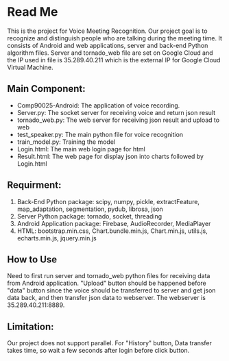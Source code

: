 # Read Me
This is the project for Voice Meeting Recognition. Our project goal is to recognize and distinguish people who are talking during the meeting time. It consists of Android and web applications, server and back-end Python algorithm files. Server and tornado_web file are set on Google Cloud and the IP used in file is 35.289.40.211 which is the external IP for Google Cloud Virtual Machine. 

## Main Component:
* Comp90025-Android: The application of voice recording.
* Server.py: The socket server for receiving voice and return json result
* tornado_web.py: The web server for receiving json result and upload to web
* test_speaker.py: The main python file for voice recognition
* train_model.py: Training the model
* Login.html: The main web login page for html
* Result.html: The web page for display json into charts followed by Login.html

## Requirment:
1. Back-End Python package: scipy, numpy, pickle, extractFeature, map_adaptation, segmentation, pydub, librosa, json
2. Server Python package: tornado, socket, threading
3. Android Application package: Firebase, AudioRecorder, MediaPlayer
4. HTML: bootstrap.min.css, Chart.bundle.min.js, Chart.min.js, utils.js, echarts.min.js, jquery.min.js

## How to Use
Need to first run server and tornado_web python files for receiving data from Android application. "Upload" button should be happened before "data" button since the voice should be transferred to server and get json data back, and then transfer json data to webserver. The webserver is 35.289.40.211:8889.


## Limitation:
Our project does not support parallel. For "History" button, Data transfer takes time, so wait a few seconds after login before click button.
